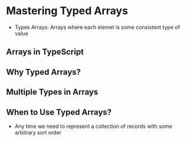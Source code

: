 # Mastering Typed Arrays

* Types Arrays: Arrays where each elemet is some consistent type of value

## Arrays in TypeScript

## Why Typed Arrays?

## Multiple Types in Arrays

## When to Use Typed Arrays?
* Any time we need to represent a collection of records with some arbitrary sort order

